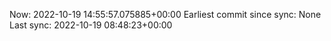 Now: 2022-10-19 14:55:57.075885+00:00 Earliest commit since sync: None Last sync: 2022-10-19 08:48:23+00:00
